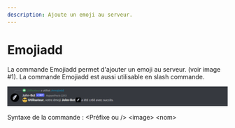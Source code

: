 ```yaml
---
description: Ajoute un emoji au serveur.
---
```


# Emojiadd

La commande Emojiadd permet d'ajouter un emoji au serveur. (voir image #1). La commande Emojiadd est aussi utilisable en slash commande.&#x20;

![Image #1](../../../.gitbook/assets/Emojiadd.png)

Syntaxe de la commande : \<Préfixe ou /> \<image> \<nom>
